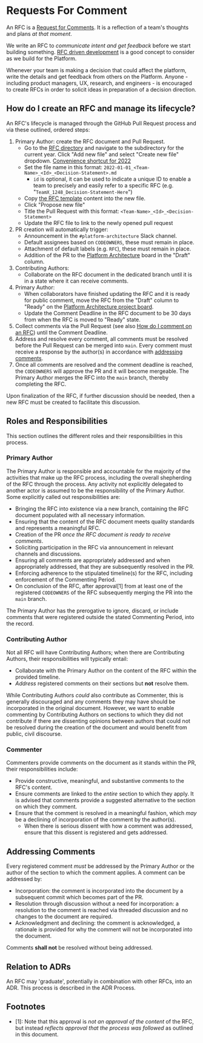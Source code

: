 # Requests For Comment

An RFC is a [Request for Comments](https://en.wikipedia.org/wiki/Request_for_Comments). It is a reflection of a team's thoughts and plans _at that moment_.

We write an RFC to _communicate intent and get feedback_ before we start building something. [RFC driven development](https://engineering-management.space/post/rfc-driven-development/) is a good concept to consider as we build for the Platform.

Whenever your team is making a decision that could affect the platform, write the details and get feedback from others on the Platform. Anyone - including product managers, UX, research, and engineers - is encouraged to create RFCs in order to solicit ideas in preparation of a decision direction.

## How do I create an RFC and manage its lifecycle?

An RFC's lifecycle is managed through the GitHub Pull Request process and via these outlined, ordered steps:

1. Primary Author: create the RFC document and Pull Request.
    * Go to the [RFC directory](https://github.com/department-of-veterans-affairs/va.gov-platform-architecture/tree/main/rfc) and navigate to the subdirectory for the current year. Click "Add new file" and select "Create new file" dropdown. [Convenience shortcut for 2022](https://github.com/department-of-veterans-affairs/va.gov-platform-architecture/new/main/rfc/2022)
    * Set the file name in this format: `2022-01-01_<Team-Name>_<Id>_<Decision-Statement>.md`
      * `id` is optional, it can be used to indicate a unique ID to enable a team to precisely and easily refer to a specific RFC (e.g. "`TeamX_1248_Decision-Statement-Here`")
    * Copy [the RFC template](_template.md) content into the new file.
    * Click "Propose new file"
    * Title the Pull Request with this format: `<Team-Name>_<Id>_<Decision-Statement>`
    * Update the RFC file to link to the newly opened pull request
1. PR creation will automatically trigger:
    * Announcement in the `#platform-architecture` Slack channel.
    * Default assignees based on `CODEOWNERS`, these must remain in place.
    * Attachment of default labels (e.g. `RFC`), these must remain in place.
    * Addition of the PR to the [Platform Architecture](https://github.com/orgs/department-of-veterans-affairs/projects/710/views/1) board in the "Draft" column. 
1. Contributing Authors:
    * Collaborate on the RFC document in the dedicated branch until it is in a state where it can receive comments.
1. Primary Author:
    * When collaborators have finished updating the RFC and it is ready for public comment, move the RFC from the "Draft" column to "Ready" on the [Platform Architecture project board](https://github.com/orgs/department-of-veterans-affairs/projects/710/views/1).
    * Update the Comment Deadline in the RFC document to be 30 days from when the RFC is moved to "Ready" state.
1. Collect comments via the Pull Request (see also [How do I comment on an RFC](https://docs.github.com/en/pull-requests/collaborating-with-pull-requests/reviewing-changes-in-pull-requests/commenting-on-a-pull-request)) until the Comment Deadline.
1. Address and resolve every comment, all comments must be resolved before the Pull Request can be merged into `main`. Every comment must receive a response by the author(s) in accordance with [addressing comments](#addressing-comments).
1. Once all comments are resolved and the comment deadline is reached, the `CODEOWNERS` will approve the PR and it will become mergeable. The Primary Author merges the RFC into the `main` branch, thereby completing the RFC.

Upon finalization of the RFC, if further discussion should be needed, then a new RFC must be created to facilitate this discussion.

## Roles and Responsibilities

This section outlines the different roles and their responsibilities in this process.

### Primary Author

The Primary Author is responsible and accountable for the majority of the activities that make up the RFC process, including the overall shepherding of the RFC through the process. Any activity not explicitly delegated to another actor is assumed to be the responsibility of the Primary Author. Some explicitly called out responsibilities are:

* Bringing the RFC into existence via a new branch, containing the RFC document populated with all necessary information.
* Ensuring that the content of the RFC document meets quality standards and represents a meaningful RFC.
* Creation of the PR _once the RFC document is ready to receive comments_.
* Soliciting participation in the RFC via announcement in relevant channels and discussions.
* Ensuring all comments are appropriately addressed and when appropriately addressed, that they are subsequently resolved in the PR.
* Enforcing adherence to the stipulated timeline(s) for the RFC, including enforcement of the Commenting Period.
* On conclusion of the RFC, after approval[1] from at least one of the registered `CODEOWNERS` of the RFC subsequently merging the PR into the `main` branch.

The Primary Author has the prerogative to ignore, discard, or include comments that were registered outside the stated Commenting Period, into the record.

### Contributing Author

Not all RFC will have Contributing Authors; when there are Contributing Authors, their responsibilities will typically entail:

* Collaborate with the Primary Author on the content of the RFC within the provided timeline.
* _Address_ registered comments on their sections but **not** resolve them.

While Contributing Authors _could_ also contribute as Commenter, this is generally discouraged and any comments they may have should be incorporated in the original document. However, we want to enable commenting by Contributing Authors on sections to which they did not contribute if there are dissenting opinions between authors that could not be resolved during the creation of the document and would benefit from public, civil discourse.

### Commenter

Commenters provide comments on the document as it stands within the PR, their responsibilities include:

* Provide constructive, meaningful, and substantive comments to the RFC's content.
* Ensure comments are linked to the _entire_ section to which they apply. It is advised that comments provide a suggested alternative to the section on which they comment.
* Ensure that the comment is resolved in a meaningful fashion, which _may_ be a declining of incorporation of the comment by the author(s).
    * When there is serious dissent with how a comment was addressed, ensure that this dissent is registered and gets addressed.

## Addressing Comments

Every registered comment _must_ be addressed by the Primary Author or the author of the section to which the comment applies. A comment can be addressed by:

* Incorporation: the comment is incorporated into the document by a subsequent commit which becomes part of the PR.
* Resolution through discussion without a need for incorporation: a resolution to the comment is reached via threaded discussion and no changes to the document are required.
* Acknowledgment and declining: the comment is acknowledged, a rationale is provided for why the comment will not be incorporated into the document.

Comments **shall not** be resolved without being addressed.

## Relation to ADRs

An RFC may 'graduate', potentially in combination with other RFCs, into an ADR. This process is described in the ADR Process.

## Footnotes

* [1]: Note that this approval is _not an approval of the content_ of the RFC, but instead _reflects approval that the process was followed_ as outlined in this document.
